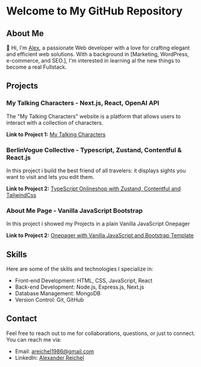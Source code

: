# Welcome to My GitHub Repository

## About Me

👋 Hi, I'm [Alex](https://github.com/alex-code42), a passionate Web developer with a love for crafting elegant and efficient web solutions. With a background in [Marketing, WordPress, e-commerce, and SEO.], I'm interested in learning al the new things to become a real Fullstack.

## Projects

### My Talking Characters - Next.js, React, OpenAI API

The "My Talking Characters" website is a platform that allows users to interact with a collection of characters. 

**Link to Project 1:** [My Talking Characters](https://github.com/alex-code42/mytalkingcharacters)

### BerlinVogue Collective - Typescript, Zustand, Contentful & React.js

In this project i build the best friend of all travelers: it displays sights you want to visit and lets you edit them.

**Link to Project 2:** [TypeScript Onlineshop with Zustand, Contentful and TailwindCss](https://github.com/alex-code42/mytypescript_website)

### About Me Page - Vanilla JavaScript Bootstrap

In this project i showed my Projects in a plain Vanilla JavaScript Onepager

**Link to Project 2:** [Onepager with Vanilla JavaScript and Bootstrap Template](https://github.com/alex-code42/myWebsite2023)


## Skills

Here are some of the skills and technologies I specialize in:

- Front-end Development: HTML, CSS, JavaScript, React
- Back-end Development: Node.js, Express.js, Next.js
- Database Management: MongoDB
- Version Control: Git, GitHub

## Contact

Feel free to reach out to me for collaborations, questions, or just to connect. You can reach me via:

- Email: areichel1986@gmail.com
- LinkedIn: [Alexander Reichel](https://www.linkedin.com/in/fullstackdeveloperalexanderreichel/)

